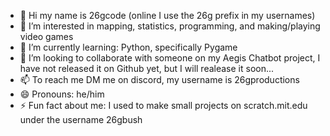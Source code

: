 - 👋 Hi my name is 26gcode (online I use the 26g prefix in my usernames)
- 👀 I’m interested in mapping, statistics,  programming, and making/playing video games
- 🌱 I’m currently learning: Python, specifically Pygame
- 💞️ I’m looking to collaborate with someone on my Aegis Chatbot project, I have not released it on Github yet, but I will realease it soon...
- 📫 To reach me DM me on discord, my username is 26gproductions
- 😄 Pronouns: he/him
- ⚡ Fun fact about me: I used to make small projects on scratch.mit.edu under the username 26gbush

<!---
26gbush/26gbush is a ✨ special ✨ repository because its `README.md` (this file) appears on your GitHub profile.
You can click the Preview link to take a look at your changes.
--->
